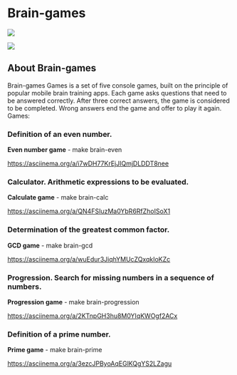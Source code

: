 # Brain-games

<a href="https://codeclimate.com/github/codeclimate/codeclimate/maintainability"><img src="https://api.codeclimate.com/v1/badges/a99a88d28ad37a79dbf6/maintainability" /></a>


[![](https://github.com/leshasmp/php-project-lvl1/workflows/lint/badge.svg)](https://github.com/leshasmp/php-project-lvl1/actions?query=workflow%3Alint)

## About Brain-games

Brain-games Games is a set of five console games, built on the principle of popular mobile brain training apps. Each game asks questions that need to be answered correctly. After three correct answers, the game is considered to be completed. Wrong answers end the game and offer to play it again. Games:

### Definition of an even number.

**Even number game** - make brain-even

https://asciinema.org/a/i7wDH77KrEjJIQmjDLDDT8nee

### Calculator. Arithmetic expressions to be evaluated.

**Calculate game** - make brain-calc

https://asciinema.org/a/QN4FSIuzMa0YbR6RfZhoISoX1

### Determination of the greatest common factor.

**GCD game** - make brain-gcd

https://asciinema.org/a/wuEdur3JiqhYMUcZQxqkIoKZc

### Progression. Search for missing numbers in a sequence of numbers.

**Progression game** - make brain-progression

https://asciinema.org/a/2KTnpGH3hu8M0YIqKWOgf2ACx

### Definition of a prime number.

**Prime game** - make brain-prime

https://asciinema.org/a/3ezcJPByoAqEGlKQgYS2LZagu
